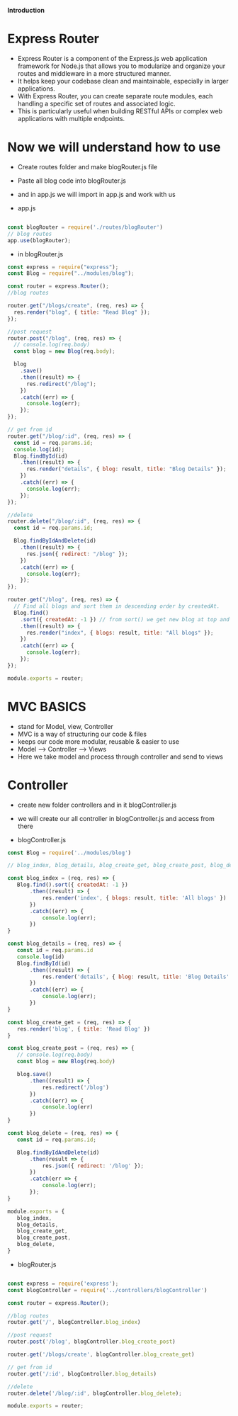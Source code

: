 **Introduction**

# Express Router

- Express Router is a component of the Express.js web application framework for Node.js that allows you to modularize and organize your routes and middleware in a more structured manner.
- It helps keep your codebase clean and maintainable, especially in larger applications.
- With Express Router, you can create separate route modules, each handling a specific set of routes and associated logic.
- This is particularly useful when building RESTful APIs or complex web applications with multiple endpoints.

# Now we will understand how to use

- Create routes folder and make blogRouter.js file
- Paste all blog code into blogRouter.js
- and in app.js we will import in app.js and work with us

- app.js

```javascript

const blogRouter = require('./routes/blogRouter')
// blog routes
app.use(blogRouter);

```

- in blogRouter.js

```javascript
const express = require("express");
const Blog = require("../modules/blog");

const router = express.Router();
//blog routes

router.get("/blogs/create", (req, res) => {
  res.render("blog", { title: "Read Blog" });
});

//post request
router.post("/blog", (req, res) => {
  // console.log(req.body)
  const blog = new Blog(req.body);

  blog
    .save()
    .then((result) => {
      res.redirect("/blog");
    })
    .catch((err) => {
      console.log(err);
    });
});

// get from id
router.get("/blog/:id", (req, res) => {
  const id = req.params.id;
  console.log(id);
  Blog.findById(id)
    .then((result) => {
      res.render("details", { blog: result, title: "Blog Details" });
    })
    .catch((err) => {
      console.log(err);
    });
});

//delete
router.delete("/blog/:id", (req, res) => {
  const id = req.params.id;

  Blog.findByIdAndDelete(id)
    .then((result) => {
      res.json({ redirect: "/blog" });
    })
    .catch((err) => {
      console.log(err);
    });
});

router.get("/blog", (req, res) => {
  // Find all blogs and sort them in descending order by createdAt.
  Blog.find()
    .sort({ createdAt: -1 }) // from sort() we get new blog at top and old at bottom
    .then((result) => {
      res.render("index", { blogs: result, title: "All blogs" });
    })
    .catch((err) => {
      console.log(err);
    });
});

module.exports = router;
```

# MVC BASICS

- stand for Model, view, Controller
- MVC is a way of structuring our code & files
- keeps our code more modular, reusable & easier to use
- Model --> Controller --> Views
- Here we take model and process through controller and send to views

# Controller
 - create new folder controllers and in it blogController.js
 - we will create our all controller in blogController.js and access from there
 
 - blogController.js
 
 ```javascript
 const Blog = require('../modules/blog')

// blog_index, blog_details, blog_create_get, blog_create_post, blog_delete

const blog_index = (req, res) => {
    Blog.find().sort({ createdAt: -1 }) 
        .then((result) => {
            res.render('index', { blogs: result, title: 'All blogs' })
        })
        .catch((err) => {
            console.log(err);
        })
}

const blog_details = (req, res) => {
    const id = req.params.id
    console.log(id)
    Blog.findById(id)
        .then((result) => {
            res.render('details', { blog: result, title: 'Blog Details' });
        })
        .catch((err) => {
            console.log(err);
        })
}

const blog_create_get = (req, res) => {
    res.render('blog', { title: 'Read Blog' })
}

const blog_create_post = (req, res) => {
    // console.log(req.body)
    const blog = new Blog(req.body)

    blog.save()
        .then((result) => {
            res.redirect('/blog')
        })
        .catch((err) => {
            console.log(err)
        })
}

const blog_delete = (req, res) => {
    const id = req.params.id;

    Blog.findByIdAndDelete(id)
        .then(result => {
            res.json({ redirect: '/blog' });
        })
        .catch(err => {
            console.log(err);
        });
}

module.exports = {
    blog_index,
    blog_details,
    blog_create_get,
    blog_create_post,
    blog_delete,
} 

 ```

- blogRouter.js

 ```javascript

const express = require('express');
const blogController = require('../controllers/blogController')

const router = express.Router();

//blog routes
router.get('/', blogController.blog_index)

//post request
router.post('/blog', blogController.blog_create_post)

router.get('/blogs/create', blogController.blog_create_get)

// get from id
router.get('/:id', blogController.blog_details)

//delete 
router.delete('/blog/:id', blogController.blog_delete);

module.exports = router;

 ```